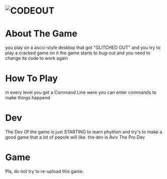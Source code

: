 # ![CODEOUT](https://user-images.githubusercontent.com/110904131/193451569-349fa864-d54c-45d3-8570-552c136f243e.png)
# About The Game
you play on a ascci-style desktop that got "GLITCHED OUT"
and you try to play a cracked game on it
the game starts to bug-out and you need to change its code to work again
# How To Play
in every level you get a Command Line were you can enter commands
to make things happend
# Dev
The Dev Of the game is just STARTING to learn phython
and try's to make a good game that a lot of pepole will like.
the dev is Aviv The Pro Dev
#  Game
Pls, do not try to re-upload this game.
